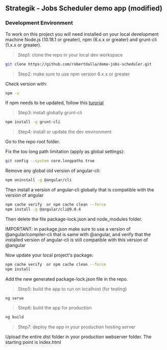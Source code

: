 ## Strategik - Jobs Scheduler demo app (modified)

### Development Environment

To work on this project you will need installed on your local development machine Node.js (10.18.1 or greater), npm (6.x.x or greater) and grunt-cli (1.x.x or greater).

> Step1: clone the repo in your local dev workspace

```sh
git clone https://github.com/robertdalla/demo-jobs-scheduler.git
```

> Step2: make sure to use npm version 6.x.x or greater

Check version with:
```sh
npm -v
```

If npm needs to be updated, follow this [turorial](https://docs.npmjs.com/troubleshooting/try-the-latest-stable-version-of-npm)

> Step3: install globally grunt-cli

```sh
npm install -g grunt-cli
```

> Step4: install or update the dev environment

Go to the repo root folder.

Fix the too long path limitation (apply as global settings):
```sh
git config --system core.longpaths true
```

Remove any global old version of angular-cli:

```sh
npm uninstall -g @angular/cli
```

Then install a version of angular-cli globally that is compatible with the version of angular
```sh
npm cache verify  or npm cache clean --force
npm install -g @angular/cli@9.0.4
```

Then delete the file package-lock.json and node_modules folder.

IMPORTANT: in package.json make sure to use a version of @angular/compiler-cli that is same with @angular, and verify that the installed version of angular-cli is still compatible with this version of @angular

Now update your local project's package:
```sh
npm cache verify  or npm cache clean --force
npm install
```

Add the new generated package-lock.json file in the repo.

> Step5: build the app to run on localhost (for testing)

```sh
ng serve
```

> Step6: build the app for production

```sh
ng build
```

> Step7: deploy the app in your production hosting server

Upload the entire dist folder in your production webserver folder.
The starting point is index.html


